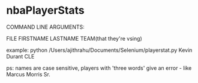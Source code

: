 # nbaPlayerStats


COMMAND LINE ARGUMENTS:

FILE FIRSTNAME LASTNAME TEAM(that they're vsing)

example:
python /Users/ajithrahu/Documents/Selenium/playerstat.py Kevin Durant CLE

ps: names are case sensitive, players with 'three words' give an error - like Marcus Morris Sr.
